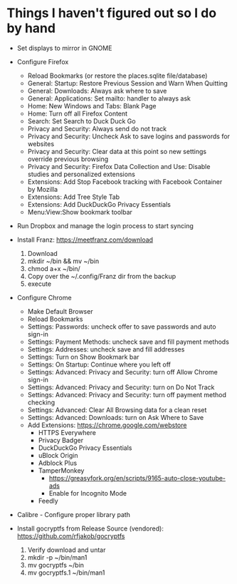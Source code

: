 # Things I haven't figured out so I do by hand

  * Set displays to mirror in GNOME

  * Configure Firefox
    * Reload Bookmarks (or restore the places.sqlite file/database)
    * General: Startup: Restore Previous Session and Warn When Quitting
    * General: Downloads: Always ask where to save
    * General: Applications: Set mailto: handler to always ask
    * Home: New Windows and Tabs: Blank Page
    * Home: Turn off all Firefox Content
    * Search: Set Search to Duck Duck Go
    * Privacy and Security: Always send do not track
    * Privacy and Security: Uncheck Ask to save logins and passwords for websites
    * Privacy and Security: Clear data at this point so new settings override previous browsing
    * Privacy and Security: Firefox Data Collection and Use: Disable studies and personalized extensions
    * Extensions: Add Stop Facebook tracking with Facebook Container by Mozilla
    * Extensions: Add Tree Style Tab
    * Extensions: Add DuckDuckGo Privacy Essentials
    * Menu:View:Show bookmark toolbar

  * Run Dropbox and manage the login process to start syncing

  * Install Franz: https://meetfranz.com/download
    1. Download
    2. mkdir ~/bin && mv <file> ~/bin
    3. chmod a+x ~/bin/<file>
    4. Copy over the ~/.config/Franz dir from the backup
    5. execute <file>

  * Configure Chrome
    * Make Default Browser
    * Reload Bookmarks
    * Settings: Passwords: uncheck offer to save passwords and auto sign-in
    * Settings: Payment Methods: uncheck save and fill payment methods
    * Settings: Addresses: uncheck save and fill addresses
    * Settings: Turn on Show Bookmark bar
    * Settings: On Startup: Continue where you left off
    * Settings: Advanced: Privacy and Security: turn off Allow Chrome sign-in
    * Settings: Advanced: Privacy and Security: turn on Do Not Track
    * Settings: Advanced: Privacy and Security: turn off payment method checking
    * Settings: Advanced: Clear All Browsing data for a clean reset
    * Settings: Advanced: Downloads: turn on Ask Where to Save
    * Add Extensions: https://chrome.google.com/webstore
      - HTTPS Everywhere
      - Privacy Badger
      - DuckDuckGo Privacy Essentials
      - uBlock Origin
      - Adblock Plus
      - TamperMonkey
        - https://greasyfork.org/en/scripts/9165-auto-close-youtube-ads
        - Enable for Incognito Mode
      - Feedly

  * Calibre - Configure proper library path

  * Install gocryptfs from Release Source (vendored): https://github.com/rfjakob/gocryptfs
    1. Verify download and untar
    2. mkdir -p ~/bin/man1
    3. mv gocryptfs ~/bin
    3. mv gocryptfs.1 ~/bin/man1
